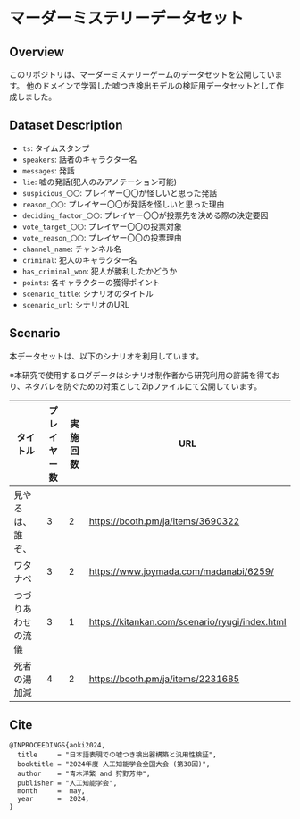 # マーダーミステリーデータセット

## Overview
このリポジトリは、マーダーミステリーゲームのデータセットを公開しています。
他のドメインで学習した嘘つき検出モデルの検証用データセットとして作成しました。

## Dataset Description
- `ts`: タイムスタンプ
- `speakers`: 話者のキャラクター名
- `messages`: 発話
- `lie`: 嘘の発話(犯人のみアノテーション可能)
- `suspicious_〇〇`: プレイヤー〇〇が怪しいと思った発話
- `reason_〇〇`: プレイヤー〇〇が発話を怪しいと思った理由
- `deciding_factor_〇〇`: プレイヤー〇〇が投票先を決める際の決定要因
- `vote_target_〇〇`: プレイヤー〇〇の投票対象
- `vote_reason_〇〇`: プレイヤー〇〇の投票理由
- `channel_name`: チャンネル名
- `criminal`: 犯人のキャラクター名
- `has_criminal_won`: 犯人が勝利したかどうか
- `points`: 各キャラクターの獲得ポイント
- `scenario_title`: シナリオのタイトル
- `scenario_url`: シナリオのURL

## Scenario
本データセットは、以下のシナリオを利用しています。

※本研究で使用するログデータはシナリオ制作者から研究利用の許諾を得ており、ネタバレを防ぐための対策としてZipファイルにて公開しています。

| タイトル | プレイヤー数 | 実施回数 | URL |
|----------|--------------|----------|------------------------------|
| 見やるは、誰ぞ、 | 3 | 2 | https://booth.pm/ja/items/3690322 |
| ワタナベ | 3 | 2 | https://www.joymada.com/madanabi/6259/ |
| つづりあわせの流儀 | 3 | 1 | https://kitankan.com/scenario/ryugi/index.html |
| 死者の湯加減 | 4 | 2 | https://booth.pm/ja/items/2231685 |


## Cite
```
@INPROCEEDINGS{aoki2024,
  title     = "日本語表現での嘘つき検出器構築と汎用性検証",
  booktitle = "2024年度 人工知能学会全国大会 (第38回)",
  author    = "青木洋繁 and 狩野芳伸",
  publisher = "人工知能学会",
  month     =  may,
  year      =  2024,
}
```
